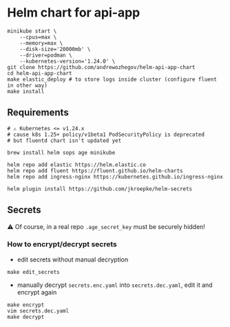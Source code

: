 # Helm chart for api-app

```
minikube start \
    --cpus=max \
    --memory=max \
    --disk-size='20000mb' \
    --driver=podman \
    --kubernetes-version='1.24.0' \
git clone https://github.com/andrewozhegov/helm-api-app-chart
cd helm-api-app-chart
make elastic_deploy # to store logs inside cluster (configure fluent in other way)
make install
```

## Requirements

```
# ⚠️ Kubernetes <= v1.24.x
# cause k8s 1.25+ policy/v1beta1 PodSecurityPolicy is deprecated
# but fluentd chart isn't updated yet

brew install helm sops age minikube

helm repo add elastic https://helm.elastic.co
helm repo add fluent https://fluent.github.io/helm-charts
helm repo add ingress-nginx https://kubernetes.github.io/ingress-nginx

helm plugin install https://github.com/jkroepke/helm-secrets
```

## Secrets

⚠️ Of course, in a real repo `.age_secret_key` must be securely hidden!

### How to encrypt/decrypt secrets

* edit secrets without manual decryption

```
make edit_secrets
```

* manually decrypt `secrets.enc.yaml` into `secrets.dec.yaml`, edit it and encrypt again

```
make encrypt
vim secrets.dec.yaml
make decrypt
```
